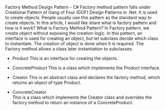 Factory Method Design Pattern - C#
Factory method pattern falls under Creational Pattern of Gang of Four (GOF) Design Patterns in .Net. It is used to create objects. People usually use this pattern as the standard way to create objects. In this article, I would like share what is factory pattern and how is it work?
What is Factory Method Pattern?
In Factory pattern, we create object without exposing the creation logic. In this pattern, an interface is used for creating an object, but let subclass decide which class to instantiate. The creation of object is done when it is required. The Factory method allows a class later instantiation to subclasses.

 - Product
	This is an interface for creating the objects.
 
 - ConcreteProduct
	This is a class which implements the Product interface.

 - Creator
	This is an abstract class and declares the factory method, which returns an object of type Product.

 - ConcreteCreator	
	This is a class which implements the Creator class and overrides the factory method to return an instance of a ConcreteProduct.
